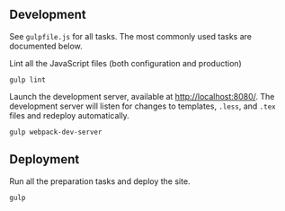 ## Development
See `gulpfile.js` for all tasks. The most commonly used tasks are documented below.

Lint all the JavaScript files (both configuration and production)

    gulp lint
    
Launch the development server, available at [http://localhost:8080/](http://localhost:8080/). The development server will listen for changes to templates, `.less`, and `.tex` files and redeploy automatically.

    gulp webpack-dev-server
    
## Deployment
Run all the preparation tasks and deploy the site.

    gulp
